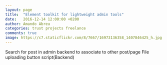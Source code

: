 ```yaml
---
layout: page
title:  "Element toolkit for lightweight admin tools"
date:   2016-12-14 12:00:00 +0200
author: Amando Abreu
categories: trust projects freelance
comments: true
image: https://c7.staticflickr.com/8/7667/16973136358_1407846425_h.jpg
---
```

Search for post in admin backend to associate to other post/page
File uploading button script(Backend)